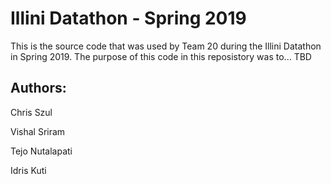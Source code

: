 # Illini Datathon - Spring 2019

This is the source code that was used by Team 20 during the Illini Datathon in Spring 2019. The purpose of this code in this reposistory was to... TBD

## Authors:
Chris Szul

Vishal Sriram

Tejo Nutalapati

Idris Kuti
